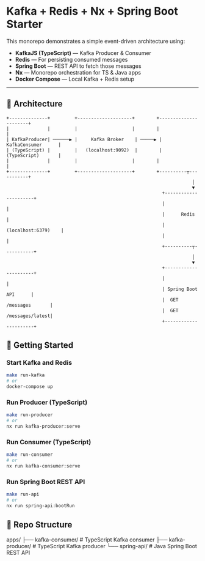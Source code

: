 # Kafka + Redis + Nx + Spring Boot Starter

This monorepo demonstrates a simple event-driven architecture using:

- **KafkaJS (TypeScript)** — Kafka Producer & Consumer
- **Redis** — For persisting consumed messages
- **Spring Boot** — REST API to fetch those messages
- **Nx** — Monorepo orchestration for TS & Java apps
- **Docker Compose** — Local Kafka + Redis setup

---

## 🧭 Architecture

```text
+--------------+         +--------------------+        +----------------------+
|              |         |                    |        |                      |
| KafkaProducer| ──────▶ |     Kafka Broker    | ─────▶ |   KafkaConsumer      |
| (TypeScript) |         |   (localhost:9092)  |        |   (TypeScript)       |
|              |         |                    |        |                      |
+--------------+         +--------------------+        +----------┬-----------+
                                                                    │
                                                                    ▼
                                                         +----------------------+
                                                         |                      |
                                                         |      Redis           |
                                                         |  (localhost:6379)    |
                                                         |                      |
                                                         +----------┬-----------+
                                                                    │
                                                                    ▼
                                                         +----------------------+
                                                         |                      |
                                                         | Spring Boot API      |
                                                         |  GET /messages       |
                                                         |  GET /messages/latest|
                                                         +----------------------+
```

## 🚀 Getting Started

### Start Kafka and Redis
````bash
make run-kafka
# or
docker-compose up
````

### Run Producer (TypeScript)
```bash
make run-producer
# or
nx run kafka-producer:serve
```

### Run Consumer (TypeScript)
```bash
make run-consumer
# or
nx run kafka-consumer:serve
``` 

### Run Spring Boot REST API
```bash
make run-api
# or
nx run spring-api:bootRun
```

## 📁 Repo Structure
apps/
├── kafka-consumer/   # TypeScript Kafka consumer
├── kafka-producer/   # TypeScript Kafka producer
└── spring-api/       # Java Spring Boot REST API
